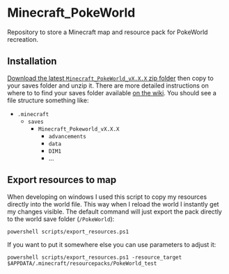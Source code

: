 # Minecraft_PokeWorld
Repository to store a Minecraft map and resource pack for PokeWorld recreation. 

## Installation

[Download the latest `Minecraft_PokeWorld_vX.X.X` zip folder](https://github.com/draav/Minecraft_PokeWorld/releases/latest) then copy to your saves folder and unzip it. There are more detailed instructions on where to to find your saves folder available [on the wiki](https://minecraft.gamepedia.com/Tutorials/Map_downloads#Importing_into_Minecraft). You should see a file structure something like:

* `.minecraft`
  * `saves`
    * `Minecraft_Pokeworld_vX.X.X`
      * `advancements`
      * `data`
      * `DIM1`
      * ...


## Export resources to map

When developing on windows I used this script  to copy my resources directly into the world file. This way when I reload the world I instantly get my changes visible. The default command will just export the pack directly to the world save folder (`/PokeWorld`):

`powershell scripts/export_resources.ps1`

If you want to put it somewhere else you can use parameters to adjust it:

`powershell scripts/export_resources.ps1 -resource_target $APPDATA/.minecraft/resourcepacks/PokeWorld_test`
